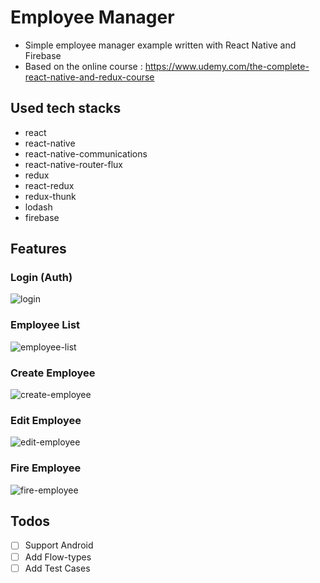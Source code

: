 # Employee Manager
- Simple employee manager example written with React Native and Firebase
- Based on the online course : https://www.udemy.com/the-complete-react-native-and-redux-course

## Used tech stacks
- react
- react-native
- react-native-communications
- react-native-router-flux
- redux
- react-redux
- redux-thunk
- lodash
- firebase

## Features
### Login (Auth)
![login](https://user-images.githubusercontent.com/12269489/34915725-69eee32c-f96e-11e7-995a-3d3be022f2d8.png)

### Employee List
![employee-list](https://user-images.githubusercontent.com/12269489/34915723-69a03d12-f96e-11e7-89ad-44faccf28c6b.png)

### Create Employee
![create-employee](https://user-images.githubusercontent.com/12269489/34915721-69544772-f96e-11e7-88d3-42d49f00e34b.png)

### Edit Employee
![edit-employee](https://user-images.githubusercontent.com/12269489/34915722-6979b5ca-f96e-11e7-9d7d-97634c019d16.png)

### Fire Employee
![fire-employee](https://user-images.githubusercontent.com/12269489/34915724-69c52a78-f96e-11e7-8a9a-35eb02a2f1ad.png)

## Todos
- [ ] Support Android
- [ ] Add Flow-types
- [ ] Add Test Cases
